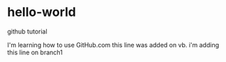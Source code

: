 # hello-world
github tutorial

I'm learning how to use GitHub.com
this line was added on vb.
i'm adding this line on branch1
